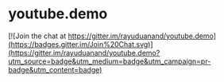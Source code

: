 # youtube.demo

[![Join the chat at https://gitter.im/rayuduanand/youtube.demo](https://badges.gitter.im/Join%20Chat.svg)](https://gitter.im/rayuduanand/youtube.demo?utm_source=badge&utm_medium=badge&utm_campaign=pr-badge&utm_content=badge)
